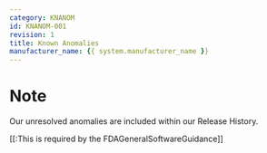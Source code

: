 ```yaml
---
category: KNANOM
id: KNANOM-001
revision: 1
title: Known Anomalies
manufacturer_name: {{ system.manufacturer_name }}
---
```

# Note

Our unresolved anomalies are included within our Release History.

[[:This is required by the FDAGeneralSoftwareGuidance]]
